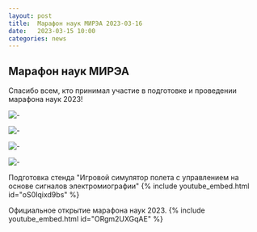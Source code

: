 ```yaml
---
layout: post
title:  Марафон наук МИРЭА 2023-03-16
date:   2023-03-15 10:00
categories: news
---
```



## Марафон наук МИРЭА

Спасибо всем, кто принимал участие в подготовке и проведении  марафона наук 2023!

![-](https://i.ibb.co/Hz99SGj/Science-marathon-2023-03-16-at-13-00-42.jpg)

![-](https://i.ibb.co/WkqPfVW/science-marathon-2023-03-16-at-13-00-41.jpg)

![-](https://i.ibb.co/jTbgBTp/Science-marathon-2023-03-16-at-13-00-40.jpg)

![-](https://i.ibb.co/pWGRcs1/Science-marathon-2023-03-16-13-00-41.jpg)

Подготовка стенда "Игровой симулятор полета с управлением на основе сигналов электромиографии"
{% include youtube_embed.html id="oS0Iqixd9bs" %}

Официальное открытие марафона наук 2023.
{% include youtube_embed.html id="ORgm2UXGqAE" %}
